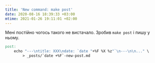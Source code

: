 ```yaml
---
title: 'New command: make post'
date: 2020-08-16 18:39:33 +03:00
mtime: 2021-01-26 19:11:01 +02:00
---
```


Мені постійно чогось такого не вистачало. Зробив `make post` і пишу у ньому.

```Makefile
post:
	echo "---\ntitle: XXX\ndate: `date "+%F %X %z"`\n---\n\n..." \
		> _posts/`date +%F`-new-post.md
```
